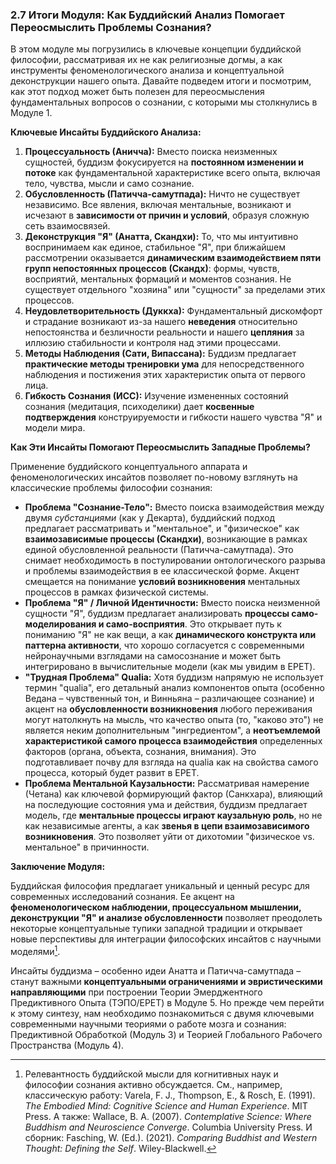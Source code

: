### 2.7 Итоги Модуля: Как Буддийский Анализ Помогает Переосмыслить Проблемы Сознания?

В этом модуле мы погрузились в ключевые концепции буддийской философии, рассматривая их не как религиозные догмы, а как инструменты феноменологического анализа и концептуальной деконструкции нашего опыта. Давайте подведем итоги и посмотрим, как этот подход может быть полезен для переосмысления фундаментальных вопросов о сознании, с которыми мы столкнулись в Модуле 1.

**Ключевые Инсайты Буддийского Анализа:**

1.  **Процессуальность (Аничча):** Вместо поиска неизменных сущностей, буддизм фокусируется на **постоянном изменении и потоке** как фундаментальной характеристике всего опыта, включая тело, чувства, мысли и само сознание.
2.  **Обусловленность (Патичча-самутпада):** Ничто не существует независимо. Все явления, включая ментальные, возникают и исчезают в **зависимости от причин и условий**, образуя сложную сеть взаимосвязей.
3.  **Деконструкция "Я" (Анатта, Скандхи):** То, что мы интуитивно воспринимаем как единое, стабильное "Я", при ближайшем рассмотрении оказывается **динамическим взаимодействием пяти групп непостоянных процессов (Скандх)**: формы, чувств, восприятий, ментальных формаций и моментов сознания. Не существует отдельного "хозяина" или "сущности" за пределами этих процессов.
4.  **Неудовлетворительность (Дуккха):** Фундаментальный дискомфорт и страдание возникают из-за нашего **неведения** относительно непостоянства и безличности реальности и нашего **цепляния** за иллюзию стабильности и контроля над этими процессами.
5.  **Методы Наблюдения (Сати, Випассана):** Буддизм предлагает **практические методы тренировки ума** для непосредственного наблюдения и постижения этих характеристик опыта от первого лица.
6.  **Гибкость Сознания (ИСС):** Изучение измененных состояний сознания (медитация, психоделики) дает **косвенные подтверждения** конструируемости и гибкости нашего чувства "Я" и модели мира.

**Как Эти Инсайты Помогают Переосмыслить Западные Проблемы?**

Применение буддийского концептуального аппарата и феноменологических инсайтов позволяет по-новому взглянуть на классические проблемы философии сознания:

*   **Проблема "Сознание-Тело":** Вместо поиска взаимодействия между двумя *субстанциями* (как у Декарта), буддийский подход предлагает рассматривать и "ментальное", и "физическое" как **взаимозависимые процессы (Скандхи)**, возникающие в рамках единой обусловленной реальности (Патичча-самутпада). Это снимает необходимость в постулировании онтологического разрыва и проблемы взаимодействия в ее классической форме. Акцент смещается на понимание **условий возникновения** ментальных процессов в рамках физической системы.
*   **Проблема "Я" / Личной Идентичности:** Вместо поиска неизменной сущности "Я", буддизм предлагает анализировать **процессы само-моделирования и само-восприятия**. Это открывает путь к пониманию "Я" не как вещи, а как **динамического конструкта или паттерна активности**, что хорошо согласуется с современными нейронаучными взглядами на самосознание и может быть интегрировано в вычислительные модели (как мы увидим в EPET).
*   **"Трудная Проблема" Qualia:** Хотя буддизм напрямую не использует термин "qualia", его детальный анализ компонентов опыта (особенно Ведана – чувственный тон, и Винньяна – различающее сознание) и акцент на **обусловленности возникновения** любого переживания могут натолкнуть на мысль, что качество опыта (то, "каково это") не является неким дополнительным "ингредиентом", а **неотъемлемой характеристикой самого процесса взаимодействия** определенных факторов (органа, объекта, сознания, внимания). Это подготавливает почву для взгляда на qualia как на свойства самого процесса, который будет развит в EPET.
*   **Проблема Ментальной Каузальности:** Рассматривая намерение (Четана) как ключевой формирующий фактор (Санкхара), влияющий на последующие состояния ума и действия, буддизм предлагает модель, где **ментальные процессы играют каузальную роль**, но не как независимые агенты, а как **звенья в цепи взаимозависимого возникновения**. Это позволяет уйти от дихотомии "физическое vs. ментальное" в причинности.

**Заключение Модуля:**

Буддийская философия предлагает уникальный и ценный ресурс для современных исследований сознания. Ее акцент на **феноменологическом наблюдении, процессуальном мышлении, деконструкции "Я" и анализе обусловленности** позволяет преодолеть некоторые концептуальные тупики западной традиции и открывает новые перспективы для интеграции философских инсайтов с научными моделями[^buddhism_cogsci_relevance].

Инсайты буддизма – особенно идеи Анатта и Патичча-самутпада – станут важными **концептуальными ограничениями и эвристическими направляющими** при построении Теории Эмерджентного Предиктивного Опыта (ТЭПО/EPET) в Модуле 5. Но прежде чем перейти к этому синтезу, нам необходимо познакомиться с двумя ключевыми современными научными теориями о работе мозга и сознания: Предиктивной Обработкой (Модуль 3) и Теорией Глобального Рабочего Пространства (Модуль 4).


[^buddhism_cogsci_relevance]: Релевантность буддийской мысли для когнитивных наук и философии сознания активно обсуждается. См., например, классическую работу: Varela, F. J., Thompson, E., & Rosch, E. (1991). *The Embodied Mind: Cognitive Science and Human Experience*. MIT Press. А также: Wallace, B. A. (2007). *Contemplative Science: Where Buddhism and Neuroscience Converge*. Columbia University Press. И сборник: Fasching, W. (Ed.). (2021). *Comparing Buddhist and Western Thought: Defining the Self*. Wiley-Blackwell.